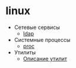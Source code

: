 # linux

- Сетевые сервисы
  - [ldap](./ldap/INDEX.md)
- Системные процессы
  - [proc](./proc/INDEX.md)
- Утилиты
  - [Описание утилит](./utils/INDEX.md)